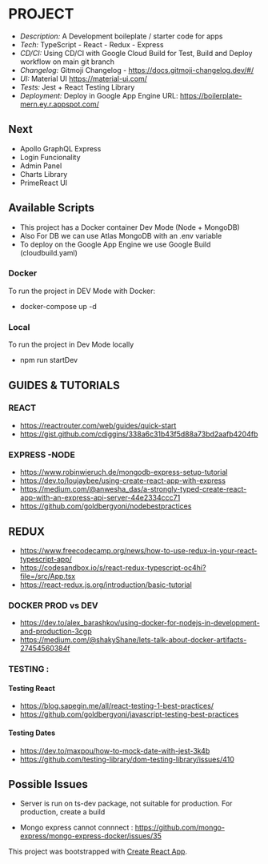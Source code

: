 
# PROJECT
- *Description:* A Development boileplate / starter code for apps
- *Tech:* TypeScript - React - Redux - Express 
- *CD/CI:* Using CD/CI with Google Cloud Build for Test, Build and Deploy workflow on main git branch
- *Changelog:* Gitmoji Changelog - https://docs.gitmoji-changelog.dev/#/
- *UI:* Material UI  https://material-ui.com/
- *Tests:* Jest + React Testing Library
- *Deployment:* Deploy in Google App Engine URL: https://boilerplate-mern.ey.r.appspot.com/

## Next 
- Apollo GraphQL Express
- Login Funcionality 
- Admin Panel
- Charts Library
- PrimeReact UI 

## Available Scripts
 - This project has a Docker container Dev Mode (Node + MongoDB)
 - Also For DB we can use Atlas MongoDB with an .env variable
 - To deploy on the Google App Engine we use Google Build (cloudbuild.yaml)

### Docker 
 To run the project in DEV Mode with Docker: 
- docker-compose up -d
### Local 
To run the project in Dev Mode locally
- npm run startDev 


## GUIDES & TUTORIALS

### REACT
- https://reactrouter.com/web/guides/quick-start
- https://gist.github.com/cdiggins/338a6c31b43f5d88a73bd2aafb4204fb

### EXPRESS -NODE
- https://www.robinwieruch.de/mongodb-express-setup-tutorial
- https://dev.to/loujaybee/using-create-react-app-with-express
- https://medium.com/@anwesha_das/a-strongly-typed-create-react-app-with-an-express-api-server-44e2334ccc71
- https://github.com/goldbergyoni/nodebestpractices  


## REDUX
- https://www.freecodecamp.org/news/how-to-use-redux-in-your-react-typescript-app/
- https://codesandbox.io/s/react-redux-typescript-oc4hi?file=/src/App.tsx
- https://react-redux.js.org/introduction/basic-tutorial

### DOCKER PROD vs DEV
 - https://dev.to/alex_barashkov/using-docker-for-nodejs-in-development-and-production-3cgp
 - https://medium.com/@shakyShane/lets-talk-about-docker-artifacts-27454560384f
 
### TESTING :
#### Testing React
- https://blog.sapegin.me/all/react-testing-1-best-practices/
- https://github.com/goldbergyoni/javascript-testing-best-practices
#### Testing Dates
- https://dev.to/maxpou/how-to-mock-date-with-jest-3k4b
- https://github.com/testing-library/dom-testing-library/issues/410

## Possible Issues
- Server is run on ts-dev package, not suitable for production. For production, create a build

- Mongo express cannot connnect : https://github.com/mongo-express/mongo-express-docker/issues/35


This project was bootstrapped with [Create React App](https://github.com/facebook/create-react-app).


